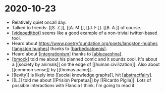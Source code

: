 # 2020-10-23

- Relatively quiet oncall day.
- Talked to friends: [[S. Z.]], [[A. M.]], [[J. F.]]. [[B. A.]] of course.
- [[videoeditbot]] seems like a good example of a non-trivial twitter-based tool.
- Heard about https://www.poetryfoundation.org/poets/langston-hughes  [[langston hughes]] thanks to [[barbedcatpenis]].
- Heard about [[integrationism]] thanks to [[ablueaeshna]].
- [[bmock]] told me about his planned comic and it sounds cool. It's about a [[society by animals]] on the edge of [[human civilization]]. Also about [[common sense]] by [[thomas paine]].
- [[levity]] is likely into [[social knowledge graphs]], h/t [[abstractfairy]].
- [[L.]] told me about [[Prisión Perpetua]] by [[Ricardo Piglia]]. Lots of possible interactions with Flancia I think. I'm going to read it.

[//begin]: # "Autogenerated link references for markdown compatibility"
[videoeditbot]: ../videoeditbot "Videoeditbot"
[langston hughes]: ../langston-hughes "Langston Hughes"
[barbedcatpenis]: ../barbedcatpenis "Barbedcatpenis"
[integrationism]: ../integrationism "Integrationism"
[ablueaeshna]: ../ablueaeshna "Ablueaeshna"
[bmock]: ../bmock "Bmock"
[abstractfairy]: ../abstractfairy "AbstractFairy"
[//end]: # "Autogenerated link references"